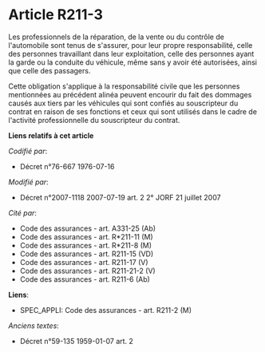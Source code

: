# Article R211-3

Les professionnels de la réparation, de la vente ou du contrôle de l'automobile sont tenus de s'assurer, pour leur propre
responsabilité, celle des personnes travaillant dans leur exploitation, celle des personnes ayant la garde ou la conduite du
véhicule, même sans y avoir été autorisées, ainsi que celle des passagers.

Cette obligation s'applique à la responsabilité civile que les personnes mentionnées au précédent alinéa peuvent encourir du
fait des dommages causés aux tiers par les véhicules qui sont confiés au souscripteur du contrat en raison de ses fonctions
et ceux qui sont utilisés dans le cadre de l'activité professionnelle du souscripteur du contrat.

**Liens relatifs à cet article**

_Codifié par_:

  - Décret n°76-667 1976-07-16

_Modifié par_:

  - Décret n°2007-1118 2007-07-19 art. 2 2° JORF 21 juillet 2007

_Cité par_:

  - Code des assurances - art. A331-25 (Ab)
  - Code des assurances - art. R*211-11 (M)
  - Code des assurances - art. R*211-8 (M)
  - Code des assurances - art. R211-15 (VD)
  - Code des assurances - art. R211-17 (V)
  - Code des assurances - art. R211-21-2 (V)
  - Code des assurances - art. R211-6 (Ab)

**Liens**:

  - SPEC_APPLI: Code des assurances - art. R211-2 (M)

_Anciens textes_:

  - Décret n°59-135 1959-01-07 art. 2
